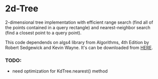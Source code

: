# 2d-Tree
2-dimensional tree implementation with efficient range search (find all of the points
contained in a query rectangle) and nearest-neighbor search (find a closest
point to a query point).

This code dependends on algs4 library from Algorithms, 4th Edition by Robert Sedgewick and Kevin Wayne.
It's can be downloaded from [HERE](https://algs4.cs.princeton.edu/code/).

### TODO:
- need optimization for KdTree.nearest() method